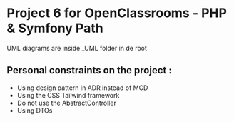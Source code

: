 # Project 6 for OpenClassrooms - PHP & Symfony Path

UML diagrams are inside _UML folder in de root

## Personal constraints on the project :
- Using design pattern in ADR instead of MCD
- Using the CSS Tailwind framework
- Do not use the AbstractController
- Using DTOs
  
